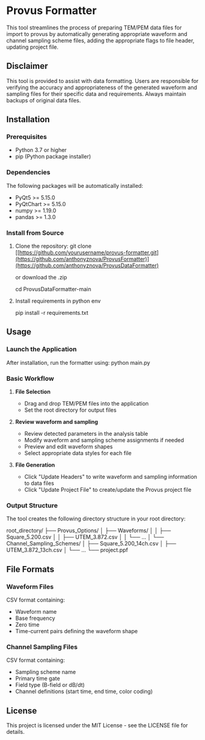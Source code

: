 # Provus Formatter

This tool streamlines the process of preparing TEM/PEM data files for import to provus by automatically generating appropriate waveform and channel sampling scheme files, adding the appropriate flags to file header, updating project file. 


## Disclaimer

This tool is provided to assist with data formatting. Users are responsible for verifying the accuracy and appropriateness of the generated waveform and sampling files for their specific data and requirements. Always maintain backups of original data files.


## Installation

### Prerequisites

- Python 3.7 or higher
- pip (Python package installer)

### Dependencies

The following packages will be automatically installed:

- PyQt5 >= 5.15.0
- PyQtChart >= 5.15.0
- numpy >= 1.19.0
- pandas >= 1.3.0

### Install from Source

1. Clone the repository:
    git clone [[https://github.com/yourusername/provus-formatter.git](https://github.com/anthonyznova/ProvusFormatter)](https://github.com/anthonyznova/ProvusDataFormatter)

    or download the .zip 

    cd ProvusDataFormatter-main

2. Install requirements in python env

    pip install -r requirements.txt

## Usage

### Launch the Application

After installation, run the formatter using:
    python main.py

### Basic Workflow

1. **File Selection**
   - Drag and drop TEM/PEM files into the application
   - Set the root directory for output files

2. **Review waveform and sampling**
   - Review detected parameters in the analysis table
   - Modify waveform and sampling scheme assignments if needed
   - Preview and edit waveform shapes
   - Select appropriate data styles for each file

3. **File Generation**
   - Click "Update Headers" to write waveform and sampling information to data files
   - Click "Update Project File" to create/update the Provus project file

### Output Structure

The tool creates the following directory structure in your root directory:

root_directory/
├── Provus_Options/
│   ├── Waveforms/
│   │   ├── Square_5.200.csv
│   │   ├── UTEM_3.872.csv
│   │   └── ...
│   └── Channel_Sampling_Schemes/
│       ├── Square_5.200_14ch.csv
│       ├── UTEM_3.872_13ch.csv
│       └── ...
└── project.ppf

## File Formats

### Waveform Files
CSV format containing:
- Waveform name
- Base frequency
- Zero time
- Time-current pairs defining the waveform shape

### Channel Sampling Files
CSV format containing:
- Sampling scheme name
- Primary time gate
- Field type (B-field or dB/dt)
- Channel definitions (start time, end time, color coding)

## License

This project is licensed under the MIT License - see the LICENSE file for details.

